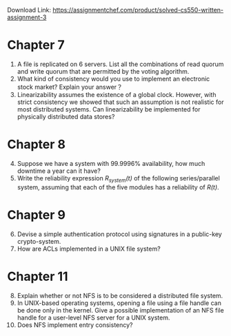 Download Link: https://assignmentchef.com/product/solved-cs550-written-assignment-3
<br>
<h1>Chapter 7</h1>

<ol>

 <li>A file is replicated on 6 servers. List all the combinations of read quorum and write quorum that are permitted by the voting algorithm.</li>

 <li>What kind of consistency would you use to implement an electronic stock market? Explain your answer？</li>

 <li>Linearizability assumes the existence of a global clock. However, with strict consistency we showed that such an assumption is not realistic for most distributed systems. Can linearizability be implemented for physically distributed data stores?</li>

</ol>

<h1>Chapter 8</h1>

<ol start="4">

 <li>Suppose we have a system with 99.9996% availability, how much downtime a year can it have?</li>

 <li>Write the reliability expression <em>R<sub>system</sub>(t)</em> of the following series/parallel system, assuming that each of the five modules has a reliability of <em>R(t)</em>.</li>

</ol>







<h1>Chapter 9</h1>

<ol start="6">

 <li>Devise a simple authentication protocol using signatures in a public-key crypto-system.</li>

 <li>How are ACLs implemented in a UNIX file system?</li>

</ol>




<h1>Chapter 11</h1>

<ol start="8">

 <li>Explain whether or not NFS is to be considered a distributed file system.</li>

 <li>In UNIX-based operating systems, opening a file using a file handle can be done only in the kernel. Give a possible implementation of an NFS file handle for a user-level NFS server for a UNIX system.</li>

 <li>Does NFS implement entry consistency?</li>

</ol>


